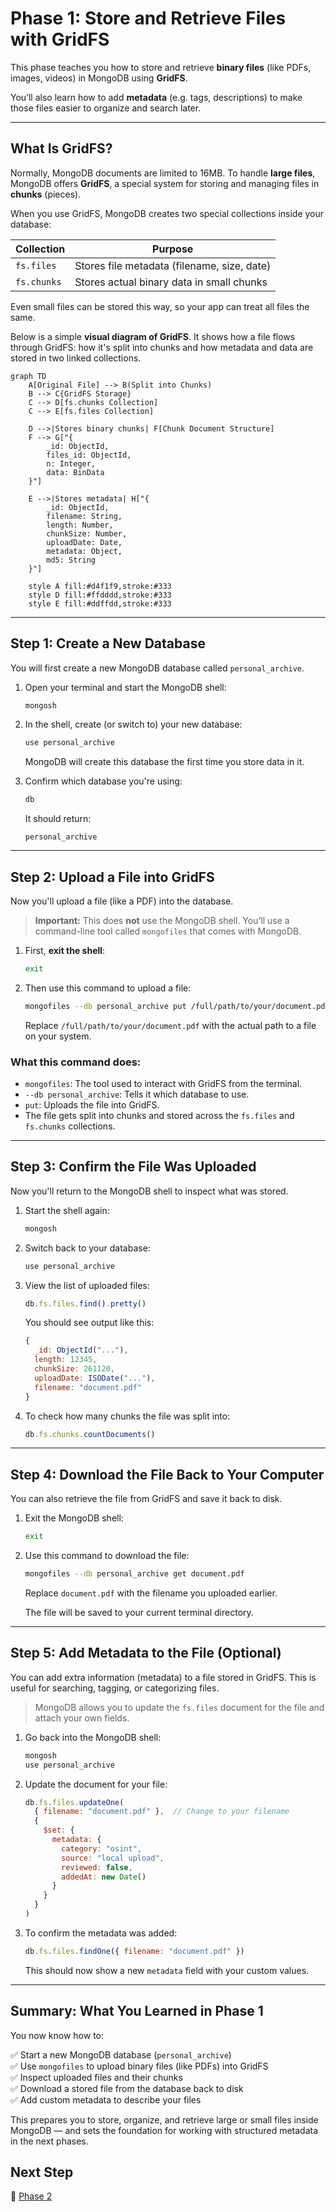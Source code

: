 # Phase 1: Store and Retrieve Files with GridFS

This phase teaches you how to store and retrieve **binary files** (like PDFs, images, videos) in MongoDB using **GridFS**.

You’ll also learn how to add **metadata** (e.g. tags, descriptions) to make those files easier to organize and search later.

---

## What Is GridFS?

Normally, MongoDB documents are limited to 16MB. To handle **large files**, MongoDB offers **GridFS**, a special system for storing and managing files in **chunks** (pieces).

When you use GridFS, MongoDB creates two special collections inside your database:

| Collection  | Purpose                                     |
| ----------- | ------------------------------------------- |
| `fs.files`  | Stores file metadata (filename, size, date) |
| `fs.chunks` | Stores actual binary data in small chunks   |

Even small files can be stored this way, so your app can treat all files the same.

Below is a simple **visual diagram of GridFS**. It shows how a file flows through GridFS: how it's split into chunks and how metadata and data are stored in two linked collections.

```mermaid
graph TD
    A[Original File] --> B(Split into Chunks)
    B --> C{GridFS Storage}
    C --> D[fs.chunks Collection]
    C --> E[fs.files Collection]
    
    D -->|Stores binary chunks| F[Chunk Document Structure]
    F --> G["{
        _id: ObjectId,
        files_id: ObjectId,
        n: Integer,
        data: BinData
    }"]
    
    E -->|Stores metadata| H["{
        _id: ObjectId,
        filename: String,
        length: Number,
        chunkSize: Number,
        uploadDate: Date,
        metadata: Object,
        md5: String
    }"]
    
    style A fill:#d4f1f9,stroke:#333
    style D fill:#ffdddd,stroke:#333
    style E fill:#ddffdd,stroke:#333
```

---

## Step 1: Create a New Database

You will first create a new MongoDB database called `personal_archive`.

1. Open your terminal and start the MongoDB shell:

   ```bash
   mongosh
   ```

2. In the shell, create (or switch to) your new database:

   ```js
   use personal_archive
   ```

   MongoDB will create this database the first time you store data in it.

3. Confirm which database you're using:

   ```js
   db
   ```

   It should return:

   ```
   personal_archive
   ```

---

## Step 2: Upload a File into GridFS

Now you'll upload a file (like a PDF) into the database.

> **Important:** This does **not** use the MongoDB shell. You’ll use a command-line tool called `mongofiles` that comes with MongoDB.

1. First, **exit the shell**:

   ```bash
   exit
   ```

2. Then use this command to upload a file:

   ```bash
   mongofiles --db personal_archive put /full/path/to/your/document.pdf
   ```

   Replace `/full/path/to/your/document.pdf` with the actual path to a file on your system.

### What this command does:

* `mongofiles`: The tool used to interact with GridFS from the terminal.
* `--db personal_archive`: Tells it which database to use.
* `put`: Uploads the file into GridFS.
* The file gets split into chunks and stored across the `fs.files` and `fs.chunks` collections.

---

## Step 3: Confirm the File Was Uploaded

Now you'll return to the MongoDB shell to inspect what was stored.

1. Start the shell again:

   ```bash
   mongosh
   ```

2. Switch back to your database:

   ```js
   use personal_archive
   ```

3. View the list of uploaded files:

   ```js
   db.fs.files.find().pretty()
   ```

   You should see output like this:

   ```js
   {
     _id: ObjectId("..."),
     length: 12345,
     chunkSize: 261120,
     uploadDate: ISODate("..."),
     filename: "document.pdf"
   }
   ```

4. To check how many chunks the file was split into:

   ```js
   db.fs.chunks.countDocuments()
   ```

---

## Step 4: Download the File Back to Your Computer

You can also retrieve the file from GridFS and save it back to disk.

1. Exit the MongoDB shell:

   ```bash
   exit
   ```

2. Use this command to download the file:

   ```bash
   mongofiles --db personal_archive get document.pdf
   ```

   Replace `document.pdf` with the filename you uploaded earlier.

   The file will be saved to your current terminal directory.

---

## Step 5: Add Metadata to the File (Optional)

You can add extra information (metadata) to a file stored in GridFS. This is useful for searching, tagging, or categorizing files.

> MongoDB allows you to update the `fs.files` document for the file and attach your own fields.

1. Go back into the MongoDB shell:

   ```bash
   mongosh
   use personal_archive
   ```

2. Update the document for your file:

   ```js
   db.fs.files.updateOne(
     { filename: "document.pdf" },  // Change to your filename
     {
       $set: {
         metadata: {
           category: "osint",
           source: "local upload",
           reviewed: false,
           addedAt: new Date()
         }
       }
     }
   )
   ```

3. To confirm the metadata was added:

   ```js
   db.fs.files.findOne({ filename: "document.pdf" })
   ```

   This should now show a new `metadata` field with your custom values.

---

## Summary: What You Learned in Phase 1

You now know how to:

✅ Start a new MongoDB database (`personal_archive`)<br>
✅ Use `mongofiles` to upload binary files (like PDFs) into GridFS<br>
✅ Inspect uploaded files and their chunks<br>
✅ Download a stored file from the database back to disk<br>
✅ Add custom metadata to describe your files<br>

This prepares you to store, organize, and retrieve large or small files inside MongoDB — and sets the foundation for working with structured metadata in the next phases.

## Next Step

🚀 [Phase 2](https://github.com/tims-computer-academy/path_adv_mongodb/blob/main/phase2.md)
